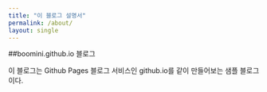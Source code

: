 ```yaml
---
title: "이 블로그 설명서"
permalink: /about/
layout: single
---
```



##boomini.github.io 블로그

이 블로그는 Github Pages 블로그 서비스인 github.io를 같이 만들어보는 샘플 블로그이다.

